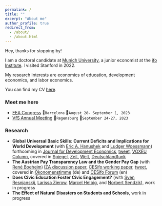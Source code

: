 ```yaml
---
permalink: /
title: ""
excerpt: "About me"
author_profile: true
redirect_from: 
  - /about/
  - /about.html
---
```


Hey, thanks for stopping by!

I am a doctoral candidate at [Munich University](https://www.lmu.de/en/index.html), 
a junior economist at the [ifo Institute](https://www.ifo.de/en). I visited Stanford in 2022. 

My research interests are economics of education, development economics, and labor economics.

You can find my CV [here](http://srh-gst.github.io/files/gust_CV_short_Nov_2023.pdf).


### Meet me here  <i class="fa-solid fa-person-chalkboard"></i>

- [EEA Congress](https://www.eea-esem-congresses.org/) 📌`Barcelona` 📅`August 28- September 1, 2023`
- [VfS Annual Meeting](https://www.socialpolitik.de/en/termin/jahrestagung-2023) 📌`Regensburg` 📅`September 24-27, 2023`

### Research 

- **Global Universal Basic Skills: Current Deficits and Implications for World Development** (with [Eric A. Hanushek](http://hanushek.stanford.edu/)
and [Ludger Woessmann](https://sites.google.com/view/woessmann-e))
forthcoming in [Journal for Development Economics](https://authors.elsevier.com/c/1i7UZ_6wyKpd01),
[tweet](https://twitter.com/sarages/status/1726882189554352410),
[VOXEU Column](https://cepr.org/voxeu/columns/world-unprepared-missing-skills-development),
covered in [Spiegel](https://www.spiegel.de/panorama/bildung/ifo-studie-zeigt-bildungsluecken-bei-schuelerinnen-und-schuelern-a-528e1009-e9c5-483b-a630-2937a9c95767), 
[Zeit](https://www.zeit.de/gesellschaft/schule/2022-11/schule-jugendliche-bildungsluecken-faehigkeiten-studie-ifo),
[Welt](https://www.welt.de/wirtschaft/article242203417/Ifo-Studie-Zwei-Drittel-der-jungen-Menschen-weltweit-haben-deutliche-Bildungsluecken.html),
[Deutschlandfunk](https://www.deutschlandfunk.de/erschreckende-zahlen-zu-bildungsluecken-jugendlicher-102.html)
- **The Austrian Pay Transparency Law and the Gender Pay Gap** 
(with [René Boeheim](https://www.jku.at/en/department-of-economics/team/rene-boeheim/))
[IZA discussion paper](https://docs.iza.org/dp14206.pdf),
[CESifo working paper](https://www.cesifo.org/DocDL/cesifo1_wp8960.pdf), 
[tweet](https://twitter.com/sarages/status/1388034153703149568), 
covered in [Ökonomenstimme](https://www.oekonomenstimme.org/artikel/2021/04/das-oesterreichische-einkommenstransparenz-gesetz-konnte-die-lohndiskriminierung-nicht-reduzieren/) (de)
and [CESifo Forum](https://www.cesifo.org/de/publikationen/2022/aufsatz-zeitschrift/austrian-pay-transparency-law-and-gender-wage-gap) (en)
- **Does Civic Education Foster Civic Engagement?** (with [Sven Resnjanskij](https://www.svenres.com/),
[Larissa Zierow](https://sites.google.com/view/larissa-zierow/home), 
[Marcel Helbig](https://www.uni-erfurt.de/erziehungswissenschaftliche-fakultaet/fakultaet/profil/fachgebiete-und-professuren/erziehungswissenschaft-und-empirische-bildungsforschung/bildung-und-soziale-ungleichheit/prof-dr-marcel-helbig),
and [Norbert Sendzik](https://www.wzb.eu/en/persons/norbert-sendzik)), work in progress
- **The Effect of Natural Disasters on Students and Schools**, work in progress

